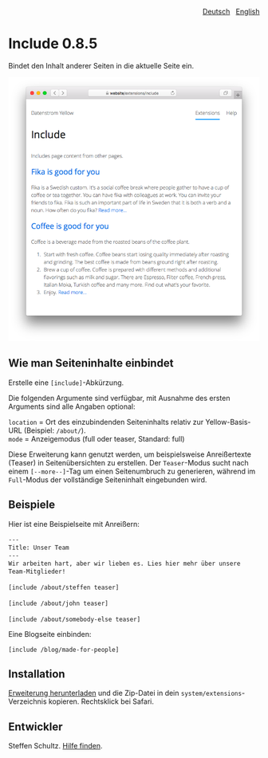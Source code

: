 <p align="right"><a href="README-de.md">Deutsch</a> &nbsp; <a href="README.md">English</a></p>

# Include 0.8.5

Bindet den Inhalt anderer Seiten in die aktuelle Seite ein. 

<p align="center"><img src="include-screenshot.png?raw=true" alt="Bildschirmfoto"></p>

## Wie man Seiteninhalte einbindet

Erstelle eine `[include]`-Abkürzung. 

Die folgenden Argumente sind verfügbar, mit Ausnahme des ersten Arguments sind alle Angaben optional:

`location` = Ort des einzubindenden Seiteninhalts relativ zur Yellow-Basis-URL (Beispiel: `/about/`).  
`mode` = Anzeigemodus (full oder teaser, Standard: full)

Diese Erweiterung kann genutzt werden, um beispielsweise Anreißertexte (Teaser) in Seitenübersichten zu erstellen. Der `Teaser`-Modus sucht nach einem `[--more--]`-Tag um einen Seitenumbruch zu generieren, während im `Full`-Modus der vollständige Seiteninhalt eingebunden wird. 

## Beispiele

Hier ist eine Beispielseite mit Anreißern: 

```
---
Title: Unser Team
---
Wir arbeiten hart, aber wir lieben es. Lies hier mehr über unsere Team-Mitglieder! 

[include /about/steffen teaser]

[include /about/john teaser]

[include /about/somebody-else teaser]
```

Eine Blogseite einbinden: 

    [include /blog/made-for-people]


## Installation

[Erweiterung herunterladen](https://github.com/datenstrom/yellow-extensions/raw/main/downloads/include.zip) und die Zip-Datei in dein `system/extensions`-Verzeichnis kopieren. Rechtsklick bei Safari.

## Entwickler

Steffen Schultz. [Hilfe finden](https://github.com/schulle4u/yellow-extensions-schulle4u/issues).
